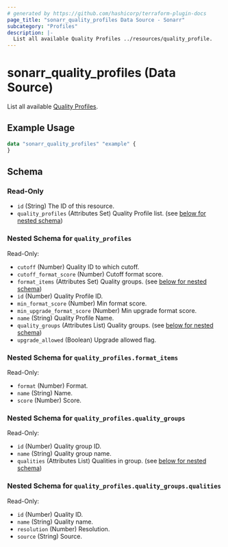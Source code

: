 ```yaml
---
# generated by https://github.com/hashicorp/terraform-plugin-docs
page_title: "sonarr_quality_profiles Data Source - Sonarr"
subcategory: "Profiles"
description: |-
  List all available Quality Profiles ../resources/quality_profile.
---
```


# sonarr_quality_profiles (Data Source)

<!-- subcategory:Profiles -->
List all available [Quality Profiles](../resources/quality_profile).

## Example Usage

```terraform
data "sonarr_quality_profiles" "example" {
}
```

<!-- schema generated by tfplugindocs -->
## Schema

### Read-Only

- `id` (String) The ID of this resource.
- `quality_profiles` (Attributes Set) Quality Profile list. (see [below for nested schema](#nestedatt--quality_profiles))

<a id="nestedatt--quality_profiles"></a>
### Nested Schema for `quality_profiles`

Read-Only:

- `cutoff` (Number) Quality ID to which cutoff.
- `cutoff_format_score` (Number) Cutoff format score.
- `format_items` (Attributes Set) Quality groups. (see [below for nested schema](#nestedatt--quality_profiles--format_items))
- `id` (Number) Quality Profile ID.
- `min_format_score` (Number) Min format score.
- `min_upgrade_format_score` (Number) Min upgrade format score.
- `name` (String) Quality Profile Name.
- `quality_groups` (Attributes List) Quality groups. (see [below for nested schema](#nestedatt--quality_profiles--quality_groups))
- `upgrade_allowed` (Boolean) Upgrade allowed flag.

<a id="nestedatt--quality_profiles--format_items"></a>
### Nested Schema for `quality_profiles.format_items`

Read-Only:

- `format` (Number) Format.
- `name` (String) Name.
- `score` (Number) Score.


<a id="nestedatt--quality_profiles--quality_groups"></a>
### Nested Schema for `quality_profiles.quality_groups`

Read-Only:

- `id` (Number) Quality group ID.
- `name` (String) Quality group name.
- `qualities` (Attributes List) Qualities in group. (see [below for nested schema](#nestedatt--quality_profiles--quality_groups--qualities))

<a id="nestedatt--quality_profiles--quality_groups--qualities"></a>
### Nested Schema for `quality_profiles.quality_groups.qualities`

Read-Only:

- `id` (Number) Quality ID.
- `name` (String) Quality name.
- `resolution` (Number) Resolution.
- `source` (String) Source.
